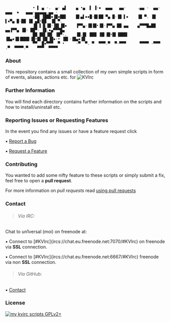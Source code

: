 ```
            • ▌ ▄ ·.  ▄· ▄▌    ▄ •▄  ▌ ▐·▪  ▄▄▄   ▄▄·     .▄▄ ·  ▄▄· ▄▄▄  ▪   ▄▄▄·▄▄▄▄▄.▄▄ · 
            ·██ ▐███▪▐█▪██▌    █▌▄▌▪▪█·█▌██ ▀▄ █·▐█ ▌▪    ▐█ ▀. ▐█ ▌▪▀▄ █·██ ▐█ ▄█•██  ▐█ ▀. 
            ▐█ ▌▐▌▐█·▐█▌▐█▪    ▐▀▀▄·▐█▐█•▐█·▐▀▀▄ ██ ▄▄    ▄▀▀▀█▄██ ▄▄▐▀▀▄ ▐█· ██▀· ▐█.▪▄▀▀▀█▄
            ██ ██▌▐█▌ ▐█▀·.    ▐█.█▌ ███ ▐█▌▐█•█▌▐███▌    ▐█▄▪▐█▐███▌▐█•█▌▐█▌▐█▪·• ▐█▌·▐█▄▪▐█
            ▀▀  █▪▀▀▀  ▀ •     ·▀  ▀. ▀  ▀▀▀.▀  ▀·▀▀▀      ▀▀▀▀ ·▀▀▀ .▀  ▀▀▀▀.▀    ▀▀▀  ▀▀▀▀ 
```

### About

This repository contains a small collection of my own simple scripts in form of events, aliases, actions etc. for ![KVIrc](https://github.com/kvirc/KVIrc)

### Further Information

You will find each directory contains further information on the scripts and how to install/uninstall etc.

### Reporting Issues or Requesting Features

In the event you find any issues or have a feature request click

:black_small_square: [Report a Bug](https://github.com/un1versal/my-kvirc-scripts/issues/new)  

:black_small_square: [Request a Feature](https://github.com/un1versal/my-kvirc-scripts/issues/new)

### Contributing

You wanted to add some nifty feature to these scripts or simply submit a fix, feel free to open a **pull request**.

For more information on *pull requests* read [using pull requests](https://help.github.com/articles/using-pull-requests/)

### Contact

>###### Via IRC:

Chat to un1versal (moi) on freenode at:   

:black_small_square: Connect to [#KVIrc]{ircs://chat.eu.freenode.net:7070/#KVIrc) on freenode via **SSL** connection.  

:black_small_square: Connect to [#KVIrc]{ircs://chat.eu.freenode.net:6667/#KVIrc) freenode via non **SSL** connection.  

>###### Via GitHub:

:black_small_square: [Contact](https://github.com/un1versal/my-kvirc-scripts/issues/new)

### License

[![my kvirc scripts GPLv2+](https://img.shields.io/badge/my_kvirc_scripts-GPLv2+-blue.svg)](LICENCE)

